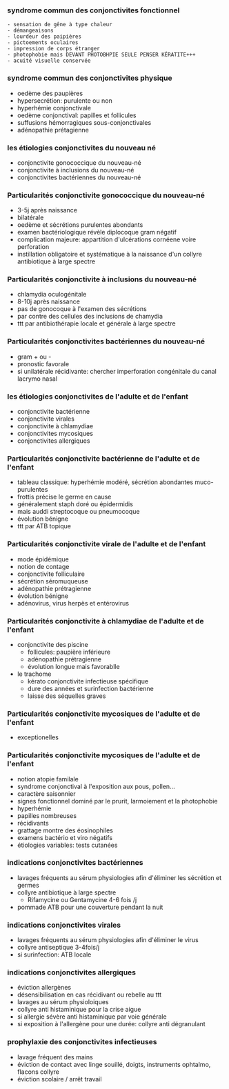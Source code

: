 ### syndrome commun des conjonctivites fonctionnel
    - sensation de gêne à type chaleur
    - démangeaisons
    - lourdeur des paipières
    - pictoements oculaires
    - impression de corps étranger
    - photophobie mais DEVANT PHOTOBHPIE SEULE PENSER KÉRATITE+++
    - acuité visuelle conservée

### syndrome commun des conjonctivites physique
- oedème des paupières
- hypersecrétion: purulente ou non
- hyperhémie conjonctivale
- oedème conjonctival: papilles et follicules
- suffusions hémorragiques sous-conjonctivales
- adénopathie prétagienne

### les étiologies conjonctivites du nouveau né
- conjonctivite gonococcique du nouveau-né
- conjonctivite à inclusions du nouveau-né
- conjonctivites bactériennes du nouveau-né

### Particularités conjonctivite gonococcique du nouveau-né
- 3-5j après naissance
- bilatérale
- oedème et sécrétions purulentes abondants
- examen bactériologique révèle diplocoque gram négatif
- complication majeure: appartition d'ulcérations cornéene voire perforation
- instillation obligatoire et systématique à la naissance d'un collyre antibiotique à large spectre

### Particularités conjonctivite à inclusions du nouveau-né
- chlamydia oculogénitale
- 8-10j après naissance
- pas de gonocoque à l'examen des sécrétions
- par contre des cellules des inclusions de chamydia
- ttt par antibiothérapie locale et générale à large spectre

### Particularités conjonctivites bactériennes du nouveau-né
- gram + ou -
- pronostic favorale
- si unilatérale récidivante: chercher imperforation congénitale du canal lacrymo nasal

### les étiologies conjonctivites de l'adulte et de l'enfant
- conjonctivite bactérienne
- conjonctivite virales
- conjonctivite à chlamydiae
- conjonctivites mycosiques
- conjonctivites allergiques

### Particularités conjonctivite bactérienne de l'adulte et de l'enfant
- tableau classique: hyperhémie modéré, sécrétion abondantes muco-purulentes
- frottis précise le germe en cause
- généralement staph doré ou épidermidis
- mais auddi streptocoque ou pneumocoque
- évolution bénigne
- ttt par ATB topique

### Particularités conjonctivite virale de l'adulte et de l'enfant
- mode épidémique
- notion de contage
- conjonctivite folliculaire
- sécrétion séromuqueuse
- adénopathie prétragienne
- évolution bénigne
- adénovirus, virus herpès et entérovirus

### Particularités conjonctivite à chlamydiae de l'adulte et de l'enfant
- conjonctivite des piscine
    - follicules: paupière inférieure
    - adénopathie prétragienne
    - évolution longue mais favorablle
- le trachome
    - kérato conjonctivite infectieuse spécifique
    - dure des années et surinfection bactérienne
    - laisse des séquelles graves

### Particularités conjonctivite mycosiques de l'adulte et de l'enfant
- exceptionelles

### Particularités conjonctivite mycosiques de l'adulte et de l'enfant
- notion atopie familale
- syndrome conjonctival à l'exposition aux pous, pollen...
- caractère saisonnier
- signes fonctionnel dominé par le prurit, larmoiement et la photophobie
- hyperhémie
- papilles nombreuses
- récidivants
- grattage montre des éosinophiles
- examens bactério et viro négatifs
- étiologies variables: tests cutanées

### indications conjonctivites bactériennes
- lavages fréquents au sérum physiologies afin d'éliminer les sécrétion et germes
- collyre antibiotique à large spectre
    - Rifamycine ou Gentamycine 4-6 fois /j
- pommade ATB pour une couverture pendant la nuit

### indications conjonctivites virales
- lavages fréquents au sérum physiologies afin d'éliminer le virus
- collyre antiseptique 3-4fois/j
- si surinfection: ATB locale

### indications conjonctivites allergiques
- éviction allergènes
- désensibilisation en cas récidivant ou rebelle au ttt
- lavages au sérum physioloiques
- collyre anti histaminique pour la crise aigue
- si allergie sévère anti histaminique par voie générale
- si exposition à l'allergène pour une durée: collyre anti dégranulant

### prophylaxie des conjonctivites infectieuses
- lavage fréquent des mains
- éviction de contact avec linge souillé, doigts, instruments ophtalmo, flacons collyre
- éviction scolaire / arrêt travail
